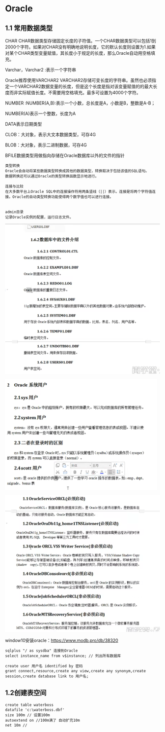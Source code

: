 # Oracle

## 1.1 常用数据类型

 CHAR CHAR数据类型存储固定长度的子符值。一个CHAR数据类型可以包括1到2000个字符。如果对CHAR没有明确地说明长度，它的默认长度则设置为1.如果对某个CHAR类型变量赋值，其长度小于规定的长度，那么Oracle自动用空格填充。

Varchar，Varchar2 :表示一个字符串

 Oracle推荐使用VARCHAR2  VARCHAR2存储可变长度的字符串。虽然也必须指定一个VARCHAR2数据变量的长度，但是这个长度是指对该变量赋值的的最大长度而非实际赋值长度。不需要用空格填充。最多可设置为4000个字符。

NUMBER :NUMBER(A,B):表示一个小数，总长度是A，小数是B，整数是A-B；

NUMBER(A)表示一个整数，长度为A

DATA表示日期类型

CLOB：大对象，表示大文本数据类型，可存4G

BLOB：大对象，表示二进制数据，可存4G

BFILE数据类型用做指向存储在Oracle数据库以外的文件的指针



    类型转换
    Oracle会自动将某些数据类型转换成其他的数据类型，转换取决于包括该值的SQL语句。
    数据转换还可以通过Oracle的类型转换函数显示地进行。
    
    连接与比较
    在大多数平台上Oracle SQL中的连接操作符用两条竖线（||）表示。连接是将两个字符值连接。Oracle的自动类型转换功能使得两个数字值也可以进行连接。
    
    
    admin目录
    记录Oracle实例的配置，运行日志文件。

![image-20221208164247268](oracle.assets/image-20221208164247268.png)

![image-20221208164856898](oracle.assets/image-20221208164856898.png)

![image-20221208165412730](oracle.assets/image-20221208165412730.png)



window10安装oracle：https://www.modb.pro/db/38320



```
sqlplus "/ as sysdba" 连接到Oracle
select instance_name from v$instance; // 列出所有数据库

create user 用户名 identified by 密码
grant connect,resource,create any view,create any synonym,create session,create database link to 用户名;

```



## 1.2创建表空间

```oracle
create table waterboss
datafile 'c:\waterboss.dbf'
size 100m // 设置100m
autoextend on //100m满了 自动扩充10m
net 10m //
```


